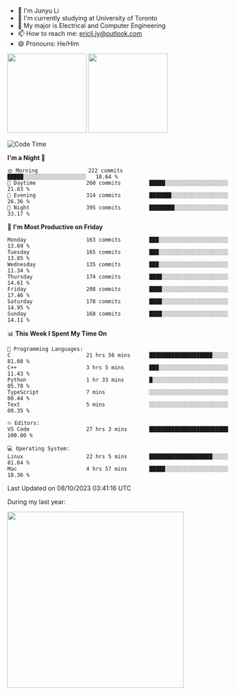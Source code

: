 ### 
- 👨 I'm Junyu Li
- 📖 I'm currently studying at University of Toronto
- 🌱 My major is Electrical and Computer Engineering
- 📫 How to reach me: ericli.jy@outlook.com
- 😄 Pronouns: He/Him

<p align="left">  
  <img height="180em" src="https://github-readme-stats-git-master-ericjyli.vercel.app/api?username=ericjyli&theme=tokyonight&show_icons=true&count_private=true&include_orgs=true" />
  <img height="180em" src="https://github-readme-stats-git-master-ericjyli.vercel.app/api/top-langs/?username=ericjyli&theme=tokyonight&count_private=true&include_orgs=true&include_orgs=true&layout=compact" />
</p>

<!--START_SECTION:waka-->
![Code Time](http://img.shields.io/badge/Code%20Time-228%20hrs%2049%20mins-blue)

**I'm a Night 🦉** 

```text
🌞 Morning                222 commits         █████░░░░░░░░░░░░░░░░░░░░   18.64 % 
🌆 Daytime                260 commits         █████░░░░░░░░░░░░░░░░░░░░   21.83 % 
🌃 Evening                314 commits         ███████░░░░░░░░░░░░░░░░░░   26.36 % 
🌙 Night                  395 commits         ████████░░░░░░░░░░░░░░░░░   33.17 % 
```
📅 **I'm Most Productive on Friday** 

```text
Monday                   163 commits         ███░░░░░░░░░░░░░░░░░░░░░░   13.69 % 
Tuesday                  165 commits         ███░░░░░░░░░░░░░░░░░░░░░░   13.85 % 
Wednesday                135 commits         ███░░░░░░░░░░░░░░░░░░░░░░   11.34 % 
Thursday                 174 commits         ████░░░░░░░░░░░░░░░░░░░░░   14.61 % 
Friday                   208 commits         ████░░░░░░░░░░░░░░░░░░░░░   17.46 % 
Saturday                 178 commits         ████░░░░░░░░░░░░░░░░░░░░░   14.95 % 
Sunday                   168 commits         ████░░░░░░░░░░░░░░░░░░░░░   14.11 % 
```


📊 **This Week I Spent My Time On** 

```text
💬 Programming Languages: 
C                        21 hrs 56 mins      ████████████████████░░░░░   81.08 % 
C++                      3 hrs 5 mins        ███░░░░░░░░░░░░░░░░░░░░░░   11.43 % 
Python                   1 hr 33 mins        █░░░░░░░░░░░░░░░░░░░░░░░░   05.78 % 
TypeScript               7 mins              ░░░░░░░░░░░░░░░░░░░░░░░░░   00.44 % 
Text                     5 mins              ░░░░░░░░░░░░░░░░░░░░░░░░░   00.35 % 

🔥 Editors: 
VS Code                  27 hrs 3 mins       █████████████████████████   100.00 % 

💻 Operating System: 
Linux                    22 hrs 5 mins       ████████████████████░░░░░   81.64 % 
Mac                      4 hrs 57 mins       █████░░░░░░░░░░░░░░░░░░░░   18.36 % 
```


 Last Updated on 08/10/2023 03:41:16 UTC
<!--END_SECTION:waka-->

<p> During my last year: </p>
<img height="400em" src="https://github-readme-stats-git-master-ericjyli.vercel.app/api/wakatime?username=ericjyli&layout=compact&theme=tokyonight" />

<!--
Here are some ideas to get you started:

- 🔭 I’m currently working on ...
- 🌱 I’m currently learning ...
- 👯 I’m looking to collaborate on ...
- 🤔 I’m looking for help with ...
- 💬 Ask me about ...
- 📫 How to reach me: ...
- 😄 Pronouns: ...
- ⚡ Fun fact: ...
-->
